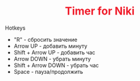 <h1 align="center" style="color: #f01e2c">Timer for Niki</h1>

Hotkeys

- "R" - сбросить значение
- Arrow UP - добавить минуту
- Shift + Arrow UP - добавить час
- Arrow DOWN - убрать минуту
- Shift + Arrow DOWN - убрать час
- Space - пауза/продолжить